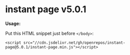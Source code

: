 # instant page v5.0.1

**Usage:**

Put this HTML snippet just before `</body>`:

```
<script src="//cdn.jsdelivr.net/gh/openrepos/instant-page@5.0.1/instant-page.min.js"></script>
```

